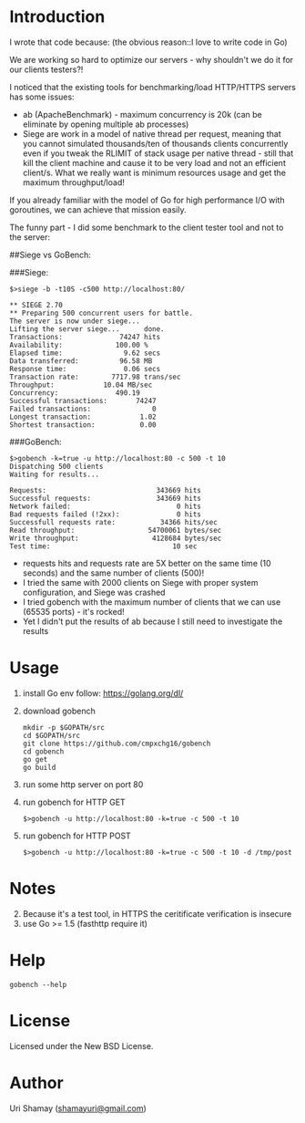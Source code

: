 Introduction
================

I wrote that code because: (the obvious reason::I love to write code in Go)

We are working so hard to optimize our servers - why shouldn't we do it for our clients testers?!

I noticed that the existing tools for benchmarking/load HTTP/HTTPS servers has some issues:
* ab (ApacheBenchmark) - maximum concurrency is 20k (can be eliminate by opening multiple ab processes)
* Siege are work in a model of native thread per request, meaning that you cannot simulated thousands/ten of thousands clients concurrently even if you tweak the RLIMIT of stack usage per native thread - still that kill the client machine and cause it to be very load and not an efficient client/s.
What we really want is minimum resources usage and get the maximum throughput/load!

If you already familiar with the model of Go for high performance I/O with goroutines, we can achieve that mission easily.

The funny part - I did some benchmark to the client tester tool and not to the server:

##Siege vs GoBench:

###Siege:

    $>siege -b -t10S -c500 http://localhost:80/
    
    ** SIEGE 2.70
    ** Preparing 500 concurrent users for battle.
    The server is now under siege...
    Lifting the server siege...      done.
    Transactions:		       74247 hits
    Availability:		      100.00 %
    Elapsed time:		        9.62 secs
    Data transferred:	       96.58 MB
    Response time:		        0.06 secs
    Transaction rate:	     7717.98 trans/sec
    Throughput:		       10.04 MB/sec
    Concurrency:		      490.19
    Successful transactions:       74247
    Failed transactions:	           0
    Longest transaction:	        1.02
    Shortest transaction:	        0.00
    
###GoBench:

    $>gobench -k=true -u http://localhost:80 -c 500 -t 10
    Dispatching 500 clients
    Waiting for results...

    Requests:                           343669 hits
    Successful requests:                343669 hits
    Network failed:                          0 hits
    Bad requests failed (!2xx):              0 hits
    Successfull requests rate:           34366 hits/sec
    Read throughput:                  54700061 bytes/sec
    Write throughput:                  4128684 bytes/sec
    Test time:                              10 sec


* requests hits and requests rate are 5X better on the same time (10 seconds) and the same number of clients (500)!
* I tried the same with 2000 clients on Siege with proper system configuration, and Siege was crashed
* I tried gobench with the maximum number of clients that we can use (65535 ports) - it's rocked!
* Yet I didn't put the results of ab because I still need to investigate the results

Usage
================

1. install Go env follow: https://golang.org/dl/ 

2. download gobench
    
    ```
    mkdir -p $GOPATH/src
    cd $GOPATH/src
    git clone https://github.com/cmpxchg16/gobench
    cd gobench
    go get
    go build
    ```

3. run some http server on port 80

4. run gobench for HTTP GET

    ```$>gobench -u http://localhost:80 -k=true -c 500 -t 10```
    
5. run gobench for HTTP POST

    ```$>gobench -u http://localhost:80 -k=true -c 500 -t 10 -d /tmp/post```


Notes
================

2. Because it's a test tool, in HTTPS the ceritificate verification is insecure
3. use Go >= 1.5 (fasthttp require it)

Help
================

```gobench --help```

License
================

Licensed under the New BSD License.

Author
================

Uri Shamay (shamayuri@gmail.com)
